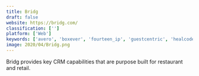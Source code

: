 ```yaml
---
title: Bridg
draft: false 
website: https://bridg.com/
classification: ['']
platform: ['Web']
keywords: ['avero', 'boxever', 'fourteen_ip', 'guestcentric', 'healcode', 'hotelchamp', 'ivy_by_go_moment', 'local_measure', 'lodging_interactive', 'miles', 'repup', 'reviewpro', 'triptease', 'trustyou', 'voyat', 'evosuite']
image: 2020/04/Bridg.png
---
```

Bridg provides key CRM capabilities that are purpose built for restaurant and retail.